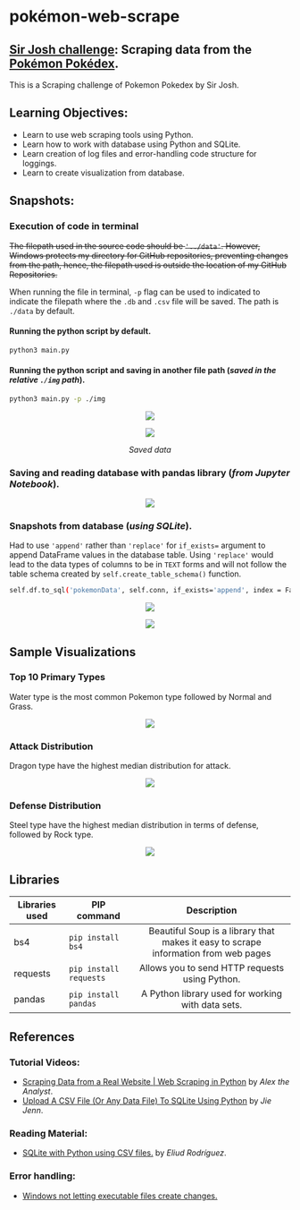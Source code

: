 # pokémon-web-scrape
## [Sir Josh challenge](https://www.facebook.com/share/p/shSjfPoG5PaD6bnm/): Scraping data from the [Pokémon Pokédex](https://pokemondb.net/pokedex/all).

This is a Scraping challenge of Pokemon Pokedex by Sir Josh.

## Learning Objectives:
- Learn to use web scraping tools using Python.
- Learn how to work with database using Python and SQLite.
- Learn creation of log files and error-handling code structure for loggings.
- Learn to create visualization from database.


## Snapshots:

### Execution of code in terminal

~~The filepath used in the source code should be `'../data'`. However, Windows protects my directory for GitHub repositories, preventing changes from the path, hence, the filepath used is outside the location of my GitHub Repositories.~~

When running the file in terminal, `-p` flag can be used to indicated to indicate the filepath where the `.db` and `.csv` file will be saved. The path is `./data` by default.

#### Running the python script by default.
```bash
python3 main.py 
```
#### Running the python script and saving in another file path (*saved in the relative `./img` path*).
```bash
python3 main.py -p ./img
```

<p align='center'><img src='img/runnin_with_flag.png'></p>

<p align='center'><img src='img/proof.png'></p>
<p align='center'><i>Saved data</i></p>

### Saving and reading database with pandas library (*from Jupyter Notebook*).
<p align='center'><img src='img/read_from_db_with_pd.png'></img></p>

### Snapshots from database (*using SQLite*).
Had to use `'append'` rather than `'replace'` for `if_exists=` argument to append DataFrame values in the database table. Using `'replace'` would lead to the data types of columns to be in `TEXT` forms and will not follow the table schema created by `self.create_table_schema()` function.
```bash
self.df.to_sql('pokemonData', self.conn, if_exists='append', index = False)
```
<p align='center'><img src='img/from_sqlite.png'></img></p>
<p align='center'><img src='img/db_data.png'></img></p>

## Sample Visualizations

### Top 10 Primary Types 
Water type is the most common Pokemon type followed by Normal and Grass.
<p align='center'><img src='img/horizontal_barchart.png'></p>

### Attack Distribution
Dragon type have the highest median distribution for attack. 
<p align='center'><img src='img/atk_dist.png'></p>

### Defense Distribution
Steel type have the highest median distribution in terms of defense, followed by Rock type.
<p align='center'><img src='img/def_dist.png'></p>



## Libraries

|Libraries used|PIP command|Description|
|---|---|:-:|
|bs4|`pip install bs4`| Beautiful Soup is a library that makes it easy to scrape information from web pages|
|requests|`pip install requests`|Allows you to send HTTP requests using Python.|
|pandas| `pip install pandas`| A Python library used for working with data sets.|

## References

### Tutorial Videos:
- [Scraping Data from a Real Website | Web Scraping in Python](https://www.youtube.com/watch?v=8dTpNajxaH0) by *Alex the Analyst*.
- [Upload A CSV File (Or Any Data File) To SQLite Using Python](https://www.youtube.com/watch?v=UZIhVmkrAEs) by *Jie Jenn*.

### Reading Material:
- [SQLite with Python using CSV files.](https://medium.com/@eliud.giroma/sqlite-with-python-using-csv-files-6772bdd3fc5e) by *Eliud Rodríguez*.

### Error handling:
- [Windows not letting executable files create changes.](https://www.reddit.com/r/learnpython/comments/1af0hti/oserror_errno_9_bad_file_descriptor/)
